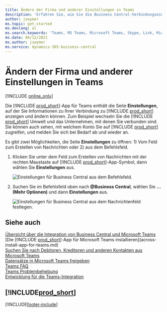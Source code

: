 ```yaml
---
title: Ändern der Firma und anderer Einstellungen in Teams
description: 'Erfahren Sie, wie Sie die Business Central-Verbindungseinstellungen von Microsoft Teams ändern.'
author: jswymer
ms.topic: get-started
ms.devlang: al
ms.search.keywords: 'Teams, MS Teams, Microsoft Teams, Skype, Link, Microsoft 365, settings, search'
ms.date: 04/12/2021
ms.author: jswymer
ms.service: dynamics-365-business-central
---
```


# Ändern der Firma und anderer Einstellungen in Teams

[!INCLUDE [online_only](includes/online_only.md)]

Die [!INCLUDE [prod_short](includes/prod_short.md)]-App für Teams enthält die Seite **Einstellungen**, auf der Sie Informationen zu Ihrer Verbindung zu [!INCLUDE [prod_short](includes/prod_short.md)] anzeigen und ändern können. Zum Beispiel wechseln Sie die [!INCLUDE [prod_short](includes/prod_short.md)] Umwelt und das Unternehmen, mit denen Sie verbunden sind. Sie können auch sehen, mit welchem Konto Sie auf [!INCLUDE [prod_short](includes/prod_short.md)] zugreifen, und melden Sie sich bei Bedarf ab und wieder an.

Es gibt zwei Möglichkeiten, die Seite **Einstellungen** zu öffnen: 1) Vom Feld zum Erstellen von Nachrichten oder 2) aus dem Befehlsfeld.

1. Klicken Sie unter dem Feld zum Erstellen von Nachrichten mit der rechten Maustaste auf [!INCLUDE [prod_short](includes/prod_short.md)]-App-Symbol, dann wählen Sie **Einstellungen** aus.

    ![Einstellungen für Business Central aus dem Befehlsfeld.](media/teams-settings-message-box.png)

2. Suchen Sie im Befehlsfeld oben nach **@Business Central**, wählen Sie **... (Mehr Optionen)** und dann **Einstellungen** aus.

   ![Einstellungen für Business Central aus dem Nachrichtenfeld festlegen.](media/teams-settings-command-box.png)

## Siehe auch

[Übersicht über die Integration von Business Central und Microsoft Teams](across-teams-overview.md)  
[Die [!INCLUDE [prod_short](includes/prod_short.md)]-App für Microsoft Teams installieren](across-install-app-for-teams.md)  
[Suchen Sie nach Debitoren, Kreditoren und anderen Kontakten aus Microsoft Teams](across-search-contacts-teams.md)  
[Datensätze in Microsoft Teams freigeben](across-working-with-teams.md)  
[Teams FAQ](teams-faq.md)  
[Teams Problembehebung](admin-teams-troubleshooting.md)  
[Entwicklung für die Teams-Integration](/dynamics365/business-central/dev-itpro/developer/devenv-develop-for-teams)  

## [!INCLUDE[prod_short](includes/free_trial_md.md)]  


[!INCLUDE[footer-include](includes/footer-banner.md)]